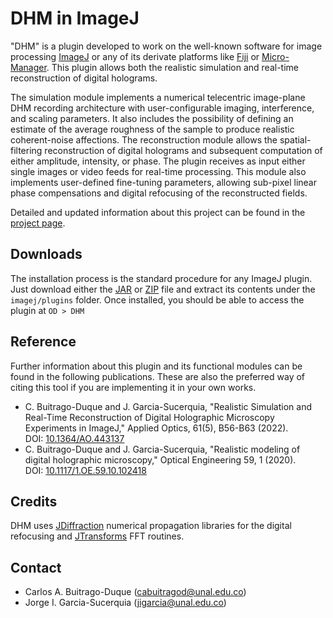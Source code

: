 # DHM in ImageJ
"DHM" is a plugin developed to work on the well-known software for image processing [ImageJ](https://imagej.net/) or any of its derivate platforms like [Fiji](https://fiji.sc/) or [Micro-Manager](https://micro-manager.org/). This plugin allows both the realistic simulation and real-time reconstruction of digital holograms.

The simulation module implements a numerical telecentric image-plane DHM recording architecture with user-configurable imaging, interference, and scaling parameters. It also includes the possibility of defining an estimate of the average roughness of the sample to produce realistic coherent-noise affections. The reconstruction module allows the spatial-filtering reconstruction of digital holograms and subsequent computation of either amplitude, intensity, or phase. The plugin receives as input either single images or video feeds for real-time processing. This module also implements user-defined fine-tuning parameters, allowing sub-pixel linear phase compensations and digital refocusing of the reconstructed fields.

Detailed and updated information about this project can be found in the [project page](http://unal-optodigital.github.io/DHM/).

## Downloads
The installation process is the standard procedure for any ImageJ plugin. Just download either the [JAR](https://drive.google.com/file/d/1ARskoFNgAdFyMoVHhxgctC_6oN80dwRV/view?usp=sharing) or [ZIP](https://drive.google.com/file/d/1-E5lRbGQM7V8hH5Z06D8NGE2bldeSMQ9/view?usp=sharing) file and extract its contents under the `imagej/plugins` folder. Once installed, you should be able to access the plugin at `OD > DHM`

## Reference
Further information about this plugin and its functional modules can be found in the following publications. These are also the preferred way of citing this tool if you are implementing it in your own works.
- C. Buitrago-Duque and J. Garcia-Sucerquia, "Realistic Simulation and Real-Time Reconstruction of Digital Holographic Microscopy Experiments in ImageJ," Applied Optics, 61(5), B56-B63 (2022).  
DOI: [10.1364/AO.443137](https://doi.org/10.1364/AO.443137)
- C. Buitrago-Duque and J. Garcia-Sucerquia, "Realistic modeling of digital holographic microscopy," Optical Engineering 59, 1 (2020).  
DOI: [10.1117/1.OE.59.10.102418](https://doi.org/10.1117/1.OE.59.10.102418)

## Credits
DHM uses [JDiffraction](https://unal-optodigital.github.io/JDiffraction/) numerical propagation libraries for the digital refocusing and [JTransforms](https://sites.google.com/site/piotrwendykier/software/jtransforms) FFT routines.

## Contact
- Carlos A. Buitrago-Duque ([cabuitragod@unal.edu.co](mailto:cabuitragod@unal.edu.co))
- Jorge I. Garcia-Sucerquia ([jigarcia@unal.edu.co](mailto:jigarcia@unal.edu.co))
